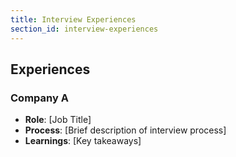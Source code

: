```yaml
---
title: Interview Experiences
section_id: interview-experiences
---
```


## Experiences

### Company A
- **Role**: [Job Title]
- **Process**: [Brief description of interview process]
- **Learnings**: [Key takeaways]